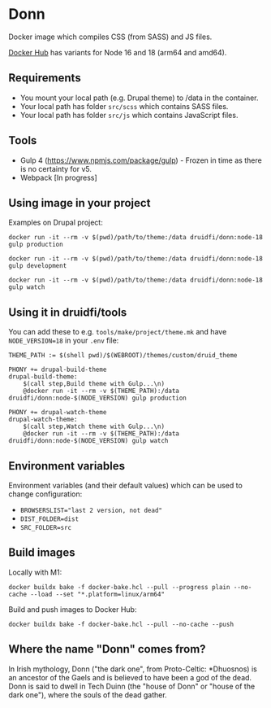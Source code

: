 # Donn

Docker image which compiles CSS (from SASS) and JS files.

[Docker Hub](https://hub.docker.com/r/druidfi/donn) has variants for Node 16 and 18 (arm64 and amd64).

## Requirements

- You mount your local path (e.g. Drupal theme) to /data in the container.
- Your local path has folder `src/scss` which contains SASS files.
- Your local path has folder `src/js` which contains JavaScript files.

## Tools

- Gulp 4 (https://www.npmjs.com/package/gulp) - Frozen in time as there is no certainty for v5.
- Webpack [In progress]

## Using image in your project

Examples on Drupal project:

```console
docker run -it --rm -v $(pwd)/path/to/theme:/data druidfi/donn:node-18 gulp production
```

```console
docker run -it --rm -v $(pwd)/path/to/theme:/data druidfi/donn:node-18 gulp development
```

```console
docker run -it --rm -v $(pwd)/path/to/theme:/data druidfi/donn:node-18 gulp watch
```

## Using it in druidfi/tools

You can add these to e.g. `tools/make/project/theme.mk` and have `NODE_VERSION=18` in your `.env` file:

```shell
THEME_PATH := $(shell pwd)/$(WEBROOT)/themes/custom/druid_theme

PHONY += drupal-build-theme
drupal-build-theme:
	$(call step,Build theme with Gulp...\n)
	@docker run -it --rm -v $(THEME_PATH):/data druidfi/donn:node-$(NODE_VERSION) gulp production

PHONY += drupal-watch-theme
drupal-watch-theme:
	$(call step,Watch theme with Gulp...\n)
	@docker run -it --rm -v $(THEME_PATH):/data druidfi/donn:node-$(NODE_VERSION) gulp watch
```

## Environment variables

Environment variables (and their default values) which can be used to change configuration:

- `BROWSERSLIST="last 2 version, not dead"`
- `DIST_FOLDER=dist`
- `SRC_FOLDER=src`

## Build images

Locally with M1:

```console
docker buildx bake -f docker-bake.hcl --pull --progress plain --no-cache --load --set "*.platform=linux/arm64"
```

Build and push images to Docker Hub:

```console
docker buildx bake -f docker-bake.hcl --pull --no-cache --push
```

## Where the name "Donn" comes from?

In Irish mythology, Donn ("the dark one", from Proto-Celtic: *Dhuosnos) is an ancestor of the Gaels and is believed to
have been a god of the dead. Donn is said to dwell in Tech Duinn (the "house of Donn" or "house of the dark one"),
where the souls of the dead gather.
